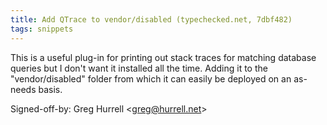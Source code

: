 ```yaml
---
title: Add QTrace to vendor/disabled (typechecked.net, 7dbf482)
tags: snippets
---
```


This is a useful plug-in for printing out stack traces for matching database queries but I don't want it installed all the time. Adding it to the "vendor/disabled" folder from which it can easily be deployed on an as-needs basis.

Signed-off-by: Greg Hurrell &lt;greg@hurrell.net&gt;
